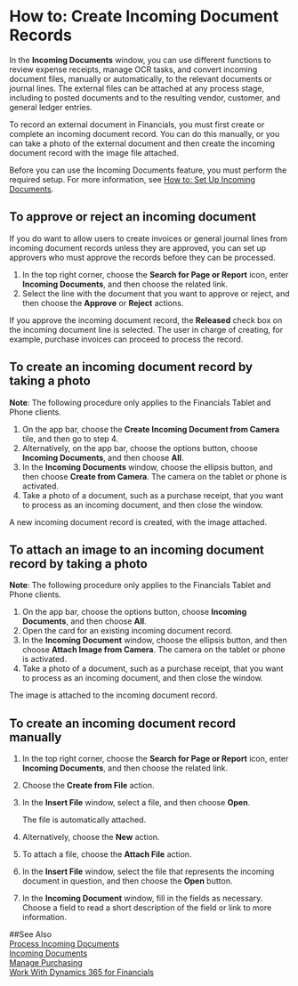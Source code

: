 <properties
                pageTitle="How to: Create Incoming Document Records| Financials"
                description="How to: Create Incoming Document Records"
                services="project-madeira"
                documentationCenter=""
                authors="SorenGP"
/>
<tags
    ms.service="project-madeira"
    ms.topic="article"
    ms.devlang="na"
    ms.tgt_pltfrm="na"
    ms.workload="na"
    ms.date="05/12/2016"
    ms.author="SorenGP" />
# How to: Create Incoming Document Records
In the **Incoming Documents** window, you can use different functions to review expense receipts, manage OCR tasks, and convert incoming document files, manually or automatically, to the relevant documents or journal lines. The external files can be attached at any process stage, including to posted documents and to the resulting vendor, customer, and general ledger entries.

To record an external document in Financials, you must first create or complete an incoming document record. You can do this manually, or you can take a photo of the external document and then create the incoming document record with the image file attached.

Before you can use the Incoming Documents feature, you must perform the required setup. For more information, see [How to: Set Up Incoming Documents](across-how-setup-income-documents.md).

## To approve or reject an incoming document
If you do want to allow users to create invoices or general journal lines from incoming document records unless they are approved, you can set up approvers who must approve the records before they can be processed.

1. In the top right corner, choose the **Search for Page or Report** icon, enter **Incoming Documents**, and then choose the related link.
2. Select the line with the document that you want to approve or reject, and then choose the **Approve** or **Reject** actions.

If you approve the incoming document record, the **Released** check box on the incoming document line is selected. The user in charge of creating, for example, purchase invoices can proceed to process the record.

## To create an incoming document record by taking a photo
**Note**: The following procedure only applies to the Financials Tablet and Phone clients.

1. On the app bar, choose the **Create Incoming Document from Camera** tile, and then go to step 4.
2. Alternatively, on the app bar, choose the options button, choose **Incoming Documents**, and then choose **All**.
3. In the **Incoming Documents** window, choose the ellipsis button, and then choose **Create from Camera**. The camera on the tablet or phone is activated.
4. Take a photo of a document, such as a purchase receipt, that you want to process as an incoming document, and then close the window.

A new incoming document record is created, with the image attached.

## To attach an image to an incoming document record by taking a photo
**Note**: The following procedure only applies to the Financials Tablet and Phone clients.

1. On the app bar, choose the options button, choose **Incoming Documents**, and then choose **All**.
2. Open the card for an existing incoming document record.
3. In the **Incoming Document** window, choose the ellipsis button, and then choose **Attach Image from Camera**. The camera on the tablet or phone is activated.
4. Take a photo of a document, such as a purchase receipt, that you want to process as an incoming document, and then close the window.

The image is attached to the incoming document record.

## To create an incoming document record manually
1. In the top right corner, choose the **Search for Page or Report** icon, enter **Incoming Documents**, and then choose the related link.
2. Choose the **Create from File** action.  
3. In the **Insert File** window, select a file, and then choose **Open**.

    The file is automatically attached.
4. Alternatively, choose the **New** action.
5. To attach a file, choose the **Attach File** action.
6. In the **Insert File** window, select the file that represents the incoming document in question, and then choose the **Open** button.
7. In the **Incoming Document** window, fill in the fields as necessary. Choose a field to read a short description of the field or link to more information.

##See Also  
[Process Incoming Documents](across-process-income-documents.md)  
[Incoming Documents](across-income-documents.md)  
[Manage Purchasing](purchasing-manage-purchasing.md)  
[Work With Dynamics 365 for Financials](ui-work-product.md)
